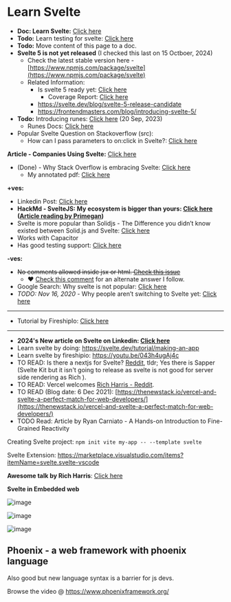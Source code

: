 # Learn Svelte

- **Doc: Learn Svelte:** [Click here](https://docs.google.com/document/d/1-SJ9T92-cCDqM9SLnRg0U_R7NICabi2KXLYduUfvt4E/edit)
- **Todo:** Learn testing for svelte: [Click here](https://svelte.dev/docs/faq#how-do-i-test-svelte-apps)
- **Todo:** Move content of this page to a doc.
- **Svelte 5 is not yet released** (I checked this last on 15 Octboer, 2024)
    - Check the latest stable version here - [https://www.npmjs.com/package/svelte](https://www.npmjs.com/package/svelte)
    - Related Information:
        - Is svelte 5 ready yet: [Click here](https://svelte-5-preview.vercel.app/status)
            - Coverage Report: [Click here](https://svelte-5-preview.vercel.app/coverage/index.html)
        - https://svelte.dev/blog/svelte-5-release-candidate
        - https://frontendmasters.com/blog/introducing-svelte-5/
- **Todo:** Introducing runes: [Click here](https://svelte.dev/blog/runes) (20 Sep, 2023)
    - Runes Docs: [Click here](https://svelte-5-preview.vercel.app/docs/runes)
- Popular Svelte Question on Stackoverflow (src):
    - How can I pass parameters to on:click in Svelte?: [Click here](https://stackoverflow.com/a/61025286)

**Article - Companies Using Svelte:** [Click here](https://www.okupter.com/blog/companies-using-svelte)
- (Done) - Why Stack Overflow is embracing Svelte: [Click here](https://the-stack-overflow-podcast.simplecast.com/episodes/why-stack-overflow-is-embracing-svelte/transcript)
    - My annotated pdf: [Click here](./Why_Stack_Overflow_is_embracing_Svelte.pdf)

**+ves:**
- Linkedin Post: [Click here](https://www.linkedin.com/pulse/from-react-svelte-frontend-future-work-damon-vestervand-3hjsf/)
- **HackMd - SvelteJS: My ecosystem is bigger than yours: [Click here](https://hackmd.io/@roguegpu) ([Article reading by Primegan](https://www.youtube.com/watch?v=bh-e700IlmQ))**
- Svelte is more popular than Solidjs - The Difference you didn’t know existed between Solid.js and Svelte: [Click here](https://medium.com/@shariq.ahmed525/the-difference-you-didnt-know-existed-between-solid-js-and-svelte-7ad6591abc10)
- Works with Capacitor
- Has good testing support: [Click here](https://svelte.dev/docs/faq#how-do-i-test-svelte-apps)


**-ves:**
- ~~No comments allowed inside jsx or html. [Check this issue](https://github.com/sveltejs/rfcs/pull/43)~~
    - ❤️ [Check this comment](https://github.com/sveltejs/rfcs/pull/43#issuecomment-798933140) for an alternate answer I follow.
- Google Search: Why svelte is not popular: [Click here](https://www.google.com/search?q=why+svelte+is+not+popular)
- *TODO: Nov 16, 2020* - Why people aren’t switching to Svelte yet: [Click here](https://blog.logrocket.com/why-people-arent-switching-to-svelte-yet/)

***

- Tutorial by FireshipIo: [Click here](https://www.youtube.com/watch?v=043h4ugAj4c)

***

- **2024's New article on Svelte on Linkedin: [Click here](https://www.linkedin.com/pulse/from-react-svelte-frontend-future-work-damon-vestervand-3hjsf/)**
- Learn svelte by doing: https://svelte.dev/tutorial/making-an-app
- Learn svelte by fireshipio: https://youtu.be/043h4ugAj4c
- TO READ: Is there a nextjs for Svelte? [Reddit](https://www.reddit.com/r/sveltejs/comments/jposc9/is_there_a_nextjs_for_svelte/), tldr; Yes there is Sapper (Svelte Kit but it isn't going to release as svelte is not good for server side rendering as Rich ).
- TO READ: Vercel welcomes [Rich Harris - Reddit](https://www.reddit.com/r/nextjs/comments/qrpzaw/vercel_welcomes_rich_harris_creator_of_svelte/).
- TO READ (Blog date: 6 Dec 2021): [https://thenewstack.io/vercel-and-svelte-a-perfect-match-for-web-developers/](https://thenewstack.io/vercel-and-svelte-a-perfect-match-for-web-developers/)
- TODO Read: Article by Ryan Carniato - A Hands-on Introduction to Fine-Grained Reactivity

Creating Svelte project: `npm init vite my-app -- --template svelte`

Svelte Extension: https://marketplace.visualstudio.com/items?itemName=svelte.svelte-vscode

**Awesome talk by Rich Harris**: [Click here](https://youtu.be/AdNJ3fydeao)

**Svelte in Embedded web**

![image](https://user-images.githubusercontent.com/31458531/176374263-d4db4ac8-8d9d-48e8-a0e5-69373c27d113.png)

![image](https://user-images.githubusercontent.com/31458531/176374324-813f4850-7958-4a69-887d-139e68196272.png)

![image](https://user-images.githubusercontent.com/31458531/176375755-fed2ddc9-4d1e-4cd1-8062-54ccde3f7ed8.png)

## Phoenix - a web framework with phoenix language

Also good but new language syntax is a barrier for js devs.

Browse the video @ https://www.phoenixframework.org/
